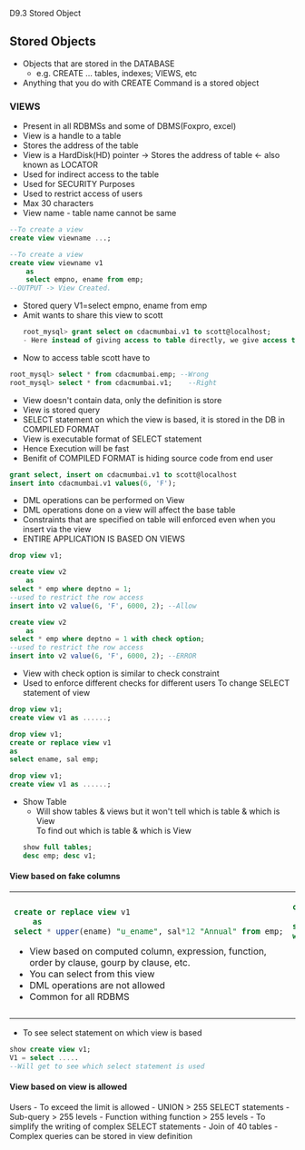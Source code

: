 D9.3 Stored Object

## Stored Objects
- Objects that are stored in the DATABASE
	- e.g. CREATE ... tables, indexes; VIEWS, etc
- Anything that you do with CREATE Command is a stored object

### VIEWS
- Present in all RDBMSs and some of DBMS(Foxpro, excel)
- View is a handle to a table
- Stores the address of the table
- View is a HardDisk(HD) pointer -> Stores the address of table <- also known as LOCATOR
- Used for indirect access to the table
- Used for SECURITY Purposes
- Used to restrict access of users
- Max 30 characters
- View name - table name cannot be same
```sql
--To create a view
create view viewname ...;
```
```sql
--To create a view
create view viewname v1
	as
	select empno, ename from emp;
--OUTPUT -> View Created.
```
- Stored query V1=select empno, ename from emp
- Amit wants to share this view to scott
	```sql
	root_mysql> grant select on cdacmumbai.v1 to scott@localhost;
	- Here instead of giving access to table directly, we give access to restricted view of table
	```
- Now to access table scott have to 
```sql
root_mysql> select * from cdacmumbai.emp; --Wrong
root_mysql> select * from cdacmumbai.v1;	--Right
```
- View doesn't contain data, only the definition is store
- View is stored query
- SELECT statement on which the view is based, it is stored in the DB in COMPILED FORMAT
- View is executable format of SELECT statement
- Hence Execution will be fast
- Benifit of COMPILED FORMAT is hiding source code from end user
```sql
grant select, insert on cdacmumbai.v1 to scott@localhost
insert into cdacmumbai.v1 values(6, 'F');
```
- DML operations can be performed on View
- DML operations done on a view will affect the base table
- Constraints that are specified on table will enforced even when you insert via the view
- ENTIRE APPLICATION IS BASED ON VIEWS 
```sql
drop view v1;
```
```sql
create view v2
	as
select * emp where deptno = 1;
--used to restrict the row access
insert into v2 value(6, 'F', 6000, 2); --Allow
```
```sql
create view v2
	as
select * emp where deptno = 1 with check option;
--used to restrict the row access
insert into v2 value(6, 'F', 6000, 2); --ERROR
```
- View with check option is similar to check constraint
- Used to enforce different checks for different users
To change SELECT statement of view
```sql
drop view v1;
create view v1 as ......;
```
```sql
drop view v1;
create or replace view v1
as
select ename, sal emp;
```
```sql
drop view v1;
create view v1 as ......;
```
- Show Table
	- Will show tables & views but it won't tell which is table & which is View   
	To find out which is table & which is View
	```sql
	show full tables;
	desc emp; desc v1;
	```

#### View based on fake columns
<table>
<tr>
<td>

```sql
create or replace view v1
	as
select * upper(ename) "u_ename", sal*12 "Annual" from emp;
```
- View based on computed column, expression, function, order by clause, gourp by clause, etc.
- You can select from this view
- DML operations are not allowed
- Common for all RDBMS

</td>
<td>

```sql
create or replace view v1
	as
select dname, ename from emp, dept
where dept.deptno = emp.deptno;
```
- View based on join, sub-query, UNION, etc.
- You can select from this view
- DML operations are not allowed
- Common for all RDBMS

</td>
</tr>
</table>

- To see select statement on which view is based
```sql
show create view v1;
V1 = select .....
--Will get to see which select statement is used
```

#### View based on view is allowed
Users
	- To exceed the limit is allowed
		- UNION > 255 SELECT statements
		- Sub-query > 255 levels
		- Function withing function > 255 levels
	- To simplify the writing of complex SELECT statements
		- Join of 40 tables
		- Complex queries can be stored in view definition

